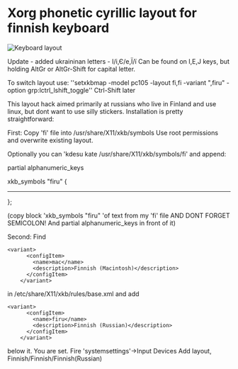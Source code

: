 # Xorg phonetic cyrillic layout for finnish keyboard

![Keyboard layout](https://github.com/sginne/finnish-russian-keyboard/blob/master/layout.png?raw=true )

Update - added ukraininan letters - І/і,Є/е,Ї/ї
Can be found on I,E,J keys, but holding AltGr or AltGr-Shift for capital letter.

To switch layout use: ''setxkbmap -model pc105 -layout fi,fi -variant ",firu"  -option grp:lctrl_lshift_toggle''
Ctrl-Shift later

This layout hack aimed primarily at russians who live in Finland and use linux, but dont want to use silly stickers.
Installation is pretty straightforward:

First: Copy 'fi' file into /usr/share/X11/xkb/symbols Use root permissions and overwrite existing layout.

Optionally you can 'kdesu kate /usr/share/X11/xkb/symbols/fi' and append:

  partial alphanumeric_keys
  
  xkb_symbols "firu" {
  
  ---      

  };

(copy block 'xkb_symbols "firu" 'of text from my 'fi' file AND DONT FORGET SEMICOLON! And partial alphanumeric_keys in front of it)

Second: Find


	<variant>
          <configItem>
            <name>mac</name>
            <description>Finnish (Macintosh)</description>
          </configItem>
        </variant>
        
in /etc/share/X11/xkb/rules/base.xml and add 

	<variant>
          <configItem>
            <name>firu</name>
            <description>Finnish (Russian)</description>
          </configItem>
        </variant>
below it.
You are set. Fire 'systemsettings'->Input Devices
Add layout, Finnish/Finnish/Finnish(Russian) 
